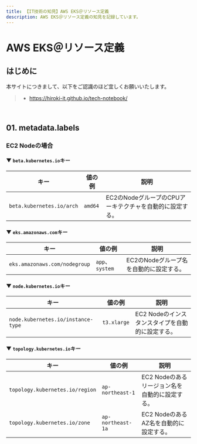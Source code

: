 ```yaml
---
title: 【IT技術の知見】AWS EKS＠リソース定義
description: AWS EKS＠リソース定義の知見を記録しています。
---
```


# AWS EKS＠リソース定義

## はじめに

本サイトにつきまして、以下をご認識のほど宜しくお願いいたします。

> - https://hiroki-it.github.io/tech-notebook/

<br>

## 01. metadata.labels

### EC2 Nodeの場合

#### ▼ `beta.kubernetes.io`キー

| キー                      | 値の例  | 説明                                                     |
| ------------------------- | ------- | -------------------------------------------------------- |
| `beta.kubernetes.io/arch` | `amd64` | EC2のNodeグループのCPUアーキテクチャを自動的に設定する。 |

#### ▼ `eks.amazonaws.com`キー

| キー                          | 値の例          | 説明                                    |
| ----------------------------- | --------------- | --------------------------------------- |
| `eks.amazonaws.com/nodegroup` | `app`、`system` | EC2のNodeグループ名を自動的に設定する。 |

#### ▼ `node.kubernetes.io`キー

| キー                               | 値の例      | 説明                                             |
| ---------------------------------- | ----------- | ------------------------------------------------ |
| `node.kubernetes.io/instance-type` | `t3.xlarge` | EC2 Nodeのインスタンスタイプを自動的に設定する。 |

#### ▼ `topology.kubernetes.io`キー

| キー                            | 値の例            | 説明                                           |
| ------------------------------- | ----------------- | ---------------------------------------------- |
| `topology.kubernetes.io/region` | `ap-northeast-1`  | EC2 Nodeのあるリージョン名を自動的に設定する。 |
| `topology.kubernetes.io/zone`   | `ap-northeast-1a` | EC2 NodeのあるAZ名を自動的に設定する。         |

<br>
